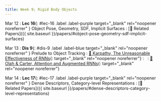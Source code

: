 ```yaml
---
title: Week 9; Rigid Body Objects
---
```


Mar 12
: **Lec 16**{: #lec-16 .label .label-purple target="_blank" rel="noopener noreferrer" } Object Pose, Geometry, SDF, Implicit Surfaces
  : [📃 Related Papers]({{ site.baseurl }}/papers/#object-pose-geometry-sdf-implicit-surfaces)



Mar 13
: **Dis 9**{: #dis-9 .label .label-blue target="_blank" rel="noopener noreferrer" } Prelude to Object Tracking
  : [📖 Karpathy, The Unreasonable Effectiveness of RNNs](http://karpathy.github.io/2015/05/21/rnn-effectiveness/){: target="_blank" rel="noopener noreferrer"}
: &nbsp;
  : [📖 Olah & Carter, Attention and Augmented RNNs](https://distill.pub/2016/augmented-rnns/){: target="_blank" rel="noopener noreferrer"}


Mar 14
: **Lec 17**{: #lec-17 .label .label-purple target="_blank" rel="noopener noreferrer" } Dense Descriptors, Category-level Representations
  : [📃 Related Papers]({{ site.baseurl }}/papers/#dense-descriptors-category-level-representations)
